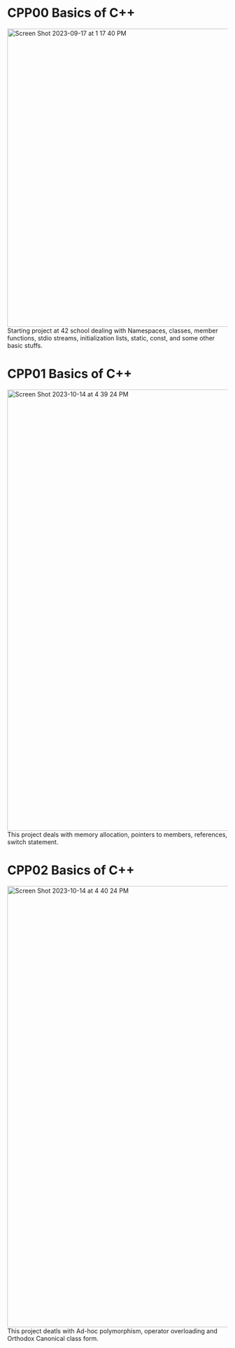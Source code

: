 
# CPP00 Basics of C++ 
<img width="680" alt="Screen Shot 2023-09-17 at 1 17 40 PM" src="https://github.com/bsanjok/CPP00/assets/32704316/1d85cf4f-0530-4fbe-8a67-c0a0b0a44716">
<br>Starting project at 42 school dealing with Namespaces, classes, member functions, stdio streams, initialization lists, static, const, and some other basic stuffs.

# CPP01 Basics of C++
<img width="1006" alt="Screen Shot 2023-10-14 at 4 39 24 PM" src="https://github.com/bsanjok/CPP00/assets/32704316/b2a89e13-4c77-4447-9bca-eba3da7b2ba2">
<br>This project deals with memory allocation, pointers to members, references, switch statement.


# CPP02 Basics of C++
<img width="1006" alt="Screen Shot 2023-10-14 at 4 40 24 PM" src="https://github.com/bsanjok/CPP00/assets/32704316/b963feb7-0799-41b1-b03f-e636c1837fcb">
<br>This project deatls with Ad-hoc polymorphism, operator overloading and Orthodox Canonical class form.

